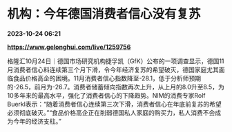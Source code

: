 # 机构：今年德国消费者信心没有复苏

**2023-10-24 06:21**

**https://www.gelonghui.com/live/1259756**

格隆汇10月24日｜德国市场研究机构捷孚凯（GfK）公布的一项调查显示，德国11月消费者信心料连续第三个月下滑，令今年经济复苏的希望破灭，德国家庭尤其面临食品价格高企的困境。11月消费者信心指数降至-28.1，低于分析师预期的-26.5，前月为-26.7。消费者储蓄倾向指数再次上升，从上月的8.0升至8.5，为10多年来的最高水平，强化了消费者信心的下降趋势。NIM的消费专家Rolf Buerkl表示：“随着消费者信心连续第三次下滑，消费者信心在年底前复苏的希望必须彻底破灭。”“食品价格高企正在削弱德国私人家庭的购买力，私人消费不会成为今年的经济支柱。”